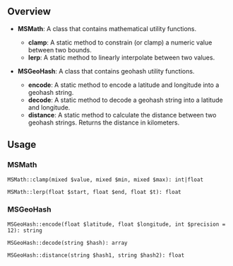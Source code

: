 
## Overview

- **MSMath**: A class that contains mathematical utility functions.
  - **clamp**: A static method to constrain (or clamp) a numeric value between two bounds.
  - **lerp**: A static method to linearly interpolate between two values.


- **MSGeoHash**: A class that contains geohash utility functions.
  - **encode**: A static method to encode a latitude and longitude into a geohash string.
  - **decode**: A static method to decode a geohash string into a latitude and longitude.
  - **distance**: A static method to calculate the distance between two geohash strings. Returns the distance in kilometers.

## Usage
### MSMath    
```MSMath::clamp(mixed $value, mixed $min, mixed $max): int|float```

```MSMath::lerp(float $start, float $end, float $t): float```


### MSGeoHash
```MSGeoHash::encode(float $latitude, float $longitude, int $precision = 12): string```

```MSGeoHash::decode(string $hash): array```

```MSGeoHash::distance(string $hash1, string $hash2): float```